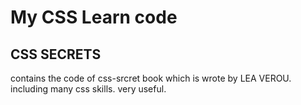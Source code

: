 My CSS Learn code
================================================

CSS SECRETS
----------------------------------
contains the code of css-srcret book which is wrote by LEA VEROU. including many css skills. very useful.